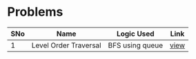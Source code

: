 # Problems

SNo | Name | Logic Used | Link |
----|------|------------|------|
1 | Level Order Traversal | BFS using queue | [view](levelorder.cpp)